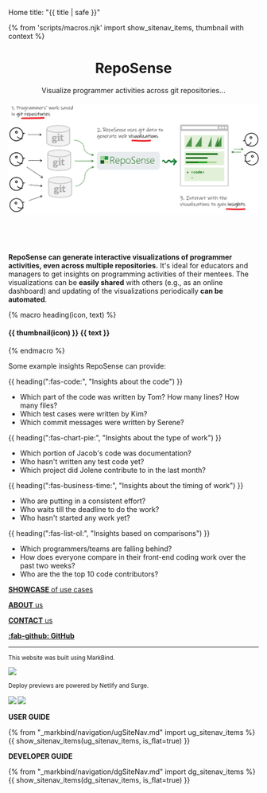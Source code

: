 <variable name="title">Home</variable>
<frontmatter>
  title: "{{ title | safe }}"
</frontmatter>

{% from 'scripts/macros.njk' import show_sitenav_items, thumbnail with context %}

<header>
<div class="jumbotron jumbotron-fluid text-center" style="padding-top: inherit; padding-bottom: inherit">
  <div class="container">
  <h1 class="display-3">RepoSense</h1>
  <div class="lead">

Visualize programmer activities across git repositories...
<br><br>
<img src="images/reposenseOverview.png" width="909" alt="RepoSense overview"/>
<br><br>
  </div>
  </div>
</div>
</header>

<span id="overview">

**RepoSense can generate interactive visualizations of programmer activities, even across multiple repositories.** It's ideal for educators and managers to get insights on programming activities of their mentees. The visualizations can be **easily shared** with others (e.g., as an online dashboard) and updating of the visualizations periodically **can be automated**.

{% macro heading(icon, text) %}<h4>{{ thumbnail(icon) }} <span class="lead font-weight-bold text-green">{{ text }}</span></h4>{% endmacro %}

Some example insights RepoSense can provide:


{{ heading(":fas-code:", "Insights about the code") }}

* Which part of the code was written by Tom? How many lines? How many files?
* Which test cases were written by Kim?
* Which commit messages were written by Serene?

{{ heading(":fas-chart-pie:", "Insights about the type of work") }}

* Which portion of Jacob's code was documentation?
* Who hasn't written any test code yet?
* Which project did Jolene contribute to in the last month?

{{ heading(":fas-business-time:", "Insights about the timing of work") }}

* Who are putting in a consistent effort?
* Who waits till the deadline to do the work?
* Who hasn't started any work yet?

{{ heading(":fas-list-ol:", "Insights based on comparisons") }}

* Which programmers/teams are falling behind?
* How does everyone compare in their front-end coding work over the past two weeks?
* Who are the the top 10 code contributors?

</span>

<div class="jumbotron jumbotron-fluid pt-2">
<div class="container">

<div class="container pt-2">
  <div class="row">
  </div>
  <div class="row">
  <div class="col-sm">

[**SHOWCASE** of use cases](showcase.html)

[**ABOUT** us](about.html)

[**CONTACT** us](contact.html)

[**:fab-github: GitHub**](https://github.com/reposense/RepoSense)

----
<small>

This website was built using MarkBind.

[<img src="https://markbind.org/images/logo-lightbackground.png" width="150">](http://markbind.org)

Deploy previews are powered by Netlify and Surge.

[<img src="https://www.netlify.com/img/global/badges/netlify-color-bg.svg"/>](https://www.netlify.com)
[<img width="55px" src="https://surge.sh/images/logos/svg/surge-logo.svg">](https://surge.sh)
</small>

  </div>
  <div class="col-sm">

****USER GUIDE****

{% from "_markbind/navigation/ugSiteNav.md" import ug_sitenav_items %}
{{ show_sitenav_items(ug_sitenav_items, is_flat=true) }}


  </div>
  <div class="col-sm">


****DEVELOPER GUIDE****

{% from "_markbind/navigation/dgSiteNav.md" import dg_sitenav_items %}
{{ show_sitenav_items(dg_sitenav_items, is_flat=true) }}


  </div>
  </div>
</div>
</div>
</div>


